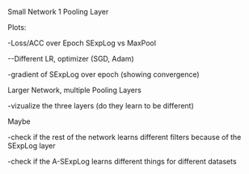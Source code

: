 Small Network 1 Pooling Layer

Plots:

-Loss/ACC over Epoch SExpLog vs MaxPool

--Different LR, optimizer (SGD, Adam)

-gradient of SExpLog over epoch (showing convergence)

Larger Network, multiple Pooling Layers

-vizualize the three layers (do they learn to be different)

Maybe

-check if the rest of the network learns different filters because of the SExpLog layer

-check if the A-SExpLog learns different things for different datasets